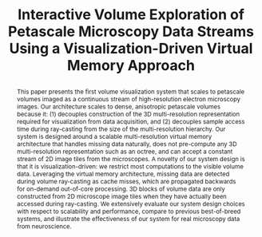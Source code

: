 ---
# this file is written in YAML http://docs.ansible.com/ansible/latest/YAMLSyntax.html
# all lines with a leading sharp are comments and will not be compiled
# longer blocks of text should start with a a leading > to escape all special characters

# URL handle for generated webpage
slug:      petascale

#specifies layout to be used for page generation (do not modify)
layout:     publication

#publication title
title:      >
   Interactive Volume Exploration of Petascale Microscopy Data Streams Using a Visualization-Driven Virtual Memory Approach

#include in selected publications on front page (optional, delete line if not applicable)
display: selected

#list all publication authors in correct order
authors:
 - Markus Hadwiger 
 - Johanna Beyer
 - Won-Ki Jeong
 - Hanspeter Pfister

#insert publication venue (displayed on publication page)
venue:      >
   IEEE Transactions on Visualization and Computer Graphics, Vol.18, No.12 (Proceedings IEEE Scientific Visualization 2012), pp. 2285-2294
   
#insert short venue (displayed in box in publication list)
shortvenue: >
   IEEE Scientific Visualization 2012 (Honorable Mention Best Paper)

#specify publication year
year:       2012

#insert abstract of publication
abstract:   >
   This paper presents the first volume visualization system that scales to petascale volumes imaged as a continuous stream of high-resolution electron microscopy images. Our architecture scales to dense, anisotropic petascale volumes because it: (1) decouples construction of the 3D multi-resolution representation required for visualization from data acquisition, and (2) decouples sample access time during ray-casting from the size of the multi-resolution hierarchy. Our system is designed around a scalable multi-resolution virtual memory architecture that handles missing data naturally, does not pre-compute any 3D multi-resolution representation such as an octree, and can accept a constant stream of 2D image tiles from the microscopes. A novelty of our system design is that it is visualization-driven: we restrict most computations to the visible volume data. Leveraging the virtual memory architecture, missing data are detected during volume ray-casting as cache misses, which are propagated backwards for on-demand out-of-core processing. 3D blocks of volume data are only constructed from 2D microscope image tiles when they have actually been accessed during ray-casting. We extensively evaluate our system design choices with respect to scalability and performance, compare to previous best-of-breed systems, and illustrate the effectiveness of our system for real microscopy data from neuroscience.
   
#link to hi-res teaser image of publication (please make sure the image is wide, e.g. aspect ratio between 4:2 and 4:1) 
teaser:     './publications/2012_hadwiger_petascale.jpg'

#link to smaller thumbnail image of publication (please make sure the aspect ratio is 3:2, suggested size is 150x100px)
thumbnail:  './publications/2012_hadwiger_thumbnail1.png'

#link to publication video (optional): you can either upload the video to our website (insert local link) or host it on youtube or vimeo (in this case insert the youtube/vimeo link)
video:      './publications/2012_hadwiger_petascale.mp4'

#link to publication pdf (optional)
pdf:        './publications/2012_hadwiger_petascale.pdf'

#insert citation. please format citation by inserting <br> at line breaks, &nbsp;&nbsp; will insert a tab character to prettify the citation
citation:   >
  @article{Hadwiger2012Petascale,<br>
   &nbsp;&nbsp;title = {Interactive Volume Exploration of Petascale Microscopy Data Streams Using a Visualization-Driven Virtual Memory Approach},<br>
   &nbsp;&nbsp;author = {Hadwiger, Markus and Beyer, Johanna and Jeong, Won-Ki and Pfister, Hanspeter},<br>
   &nbsp;&nbsp;journal = {IEEE Transactions on Visualization and Computer Graphics (Proceedings IEEE Scientific Visualization 2012)},<br>
   &nbsp;&nbsp;year = {2012},<br>
   &nbsp;&nbsp;volume = {18},<br>
   &nbsp;&nbsp;number = {12},<br>
   &nbsp;&nbsp;pages = {2285--2294}<br>
  }

#insert links to additional material for the publication (optional)
#links need a title, a URL and a type (this defines the link icon) which can be one of the following values: code, archive, files, slides or text (this is the default icon)
#links: 
# - title: ExampleCode
#   type:  code
#   url:   './publications/supplementary1.zip' 
# - title: ExampleSlides
#   type:  slides
#   url:   './publications/presentation.pptx' 

#don't forget the leading and trailing --- in a YAML file
---